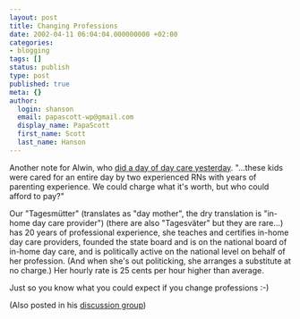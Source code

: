 ```yaml
---
layout: post
title: Changing Professions
date: 2002-04-11 06:04:04.000000000 +02:00
categories:
- blogging
tags: []
status: publish
type: post
published: true
meta: {}
author:
  login: shanson
  email: papascott-wp@gmail.com
  display_name: PapaScott
  first_name: Scott
  last_name: Hanson
---
```

<p>Another note for Alwin, who <a href="http://www.vfth.com/2002/04/10#MzowOTo0OSBQTQdbdb">did a day of day care yesterday</a>. "...these kids were cared for an entire day by two experienced RNs with years of parenting experience. We could charge what it's worth, but who could afford to pay?"</p>
<p>Our "Tagesmütter" (translates as "day mother", the dry translation is "in-home day care provider") (there are also "Tagesväter" but they are rare...) has 20 years of professional experience, she teaches and certifies in-home day care providers, founded the state board and is on the national board of in-home day care, and is politically active on the national level on behalf of her profession. (And when she's out politicking, she arranges a substitute at no charge.) Her hourly rate is 25 cents per hour higher than average.</p>
<p>Just so you know what you could expect if you change professions :-)</p>
<p>(Also posted in his <a href="http://www.vfth.com/discuss/msgReader$1857">discussion group</a>)</p>
